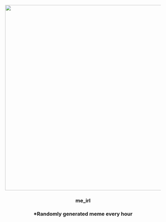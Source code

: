 <p align="center">
        <img src="https://i.redd.it/fgxppsa01cy91.png" width="600" height="600">
        </p>
        <h3 align="center">me_irl</h3>
        <h3 align="center">*Randomly generated meme every hour</h3>
    